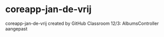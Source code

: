 # coreapp-jan-de-vrij
coreapp-jan-de-vrij created by GitHub Classroom
12/3: AlbumsController aangepast
